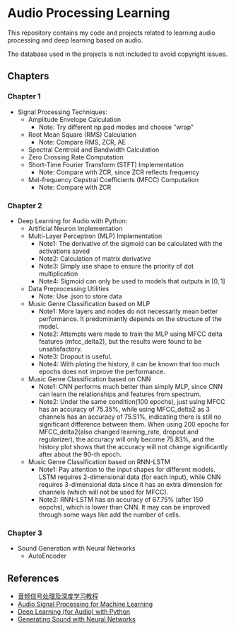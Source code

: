 # Audio Processing Learning

This repository contains my code and projects related to learning audio processing and deep learning based on audio.

The database used in the projects is not included to avoid copyright issues.

## Chapters

### Chapter 1
- Signal Processing Techniques:
  - Amplitude Envelope Calculation
    - Note: Try different np.pad modes and choose "wrap"
  - Root Mean Square (RMS) Calculation
    - Note: Compare RMS, ZCR, AE
  - Spectral Centroid and Bandwidth Calculation
  - Zero Crossing Rate Computation
  - Short-Time Fourier Transform (STFT) Implementation
    - Note: Compare with ZCR, since ZCR reflects frequency
  - Mel-frequency Cepstral Coefficients (MFCC) Computation
    - Note: Compare with ZCR

### Chapter 2
- Deep Learning for Audio with Python:
  - Artificial Neuron Implementation
  - Multi-Layer Perceptron (MLP) Implementation
    - Note1: The derivative of the sigmoid can be calculated with the activations saved
    - Note2: Calculation of matrix derivative
    - Note3: Simply use shape to ensure the priority of dot multiplication
    - Note4: Sigmoid can only be used to models that outputs in $[0,1]$
  - Data Preprocessing Utilities
    - Note: Use .json to store data
  - Music Genre Classification based on MLP
    - Note1: More layers and nodes do not necessarily mean better performance. It predominantly depends on the structure of the model.
    - Note2: Attempts were made to train the MLP using MFCC delta features (mfcc_delta2), but the results were found to be unsatisfactory.
    - Note3: Dropout is useful.
    - Note4: With ploting the history, it can be known that too much epochs does not improve the performance.
  - Music Genre Classification based on CNN
    - Note1: CNN performs much better than simply MLP, since CNN can learn the relationships and features from spectrum.
    - Note2: Under the same condition(100 epochs), just using MFCC has an accuracy of 75.35%, while using MFCC_delta2 as 3 channels has an accuracy of 75.51%, indicating there is still no significant difference between them. When using 200 epochs for MFCC_delta2(also changed learning_rate, dropout and regularizer), the accuracy will only become 75.83%, and the history plot shows that the accuracy will not change significantly after about the 90-th epoch.
  - Music Genre Classification based on RNN-LSTM
    - Note1: Pay attention to the input shapes for different models. LSTM requires 2-dimensional data (for each input), while CNN requires 3-dimensional data since it has an extra dimension for channels (which will not be used for MFCC).
    - Note2: RNN-LSTM has an accuracy of 67.75% (after 150 eopchs), which is lower than CNN. It may can be improved through some ways like add the number of cells.

### Chapter 3
- Sound Generation with Neural Networks
  - AutoEncoder

## References

- [音频信号处理及深度学习教程](https://space.bilibili.com/550180844/channel/collectiondetail?sid=1034039&ctype=0)
- [Audio Signal Processing for Machine Learning](https://www.youtube.com/playlist?list=PL-wATfeyAMNqIee7cH3q1bh4QJFAaeNv0)
- [Deep Learning (for Audio) with Python](https://www.youtube.com/playlist?list=PL-wATfeyAMNrtbkCNsLcpoAyBBRJZVlnf)
- [Generating Sound with Neural Networks](https://www.youtube.com/playlist?list=PL-wATfeyAMNpEyENTc-tVH5tfLGKtSWPp)